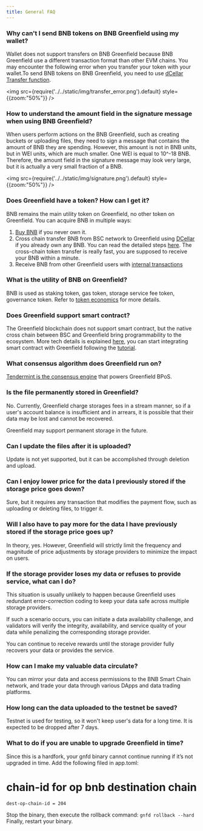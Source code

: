 ```yaml
---
title: General FAQ
---
```


### Why can't I send BNB tokens on BNB Greenfield using my wallet?
Wallet does not support transfers on BNB Greenfield because BNB Greenfield use a different transaction format than other EVM chains. You may encounter the following error when you transfer your token with your wallet.To send BNB tokens on BNB Greenfield, you need to use [dCellar Transfer function](../guide/getting-started/token-transfer.md#internal-transfers-within-greenfield).

<img
  src={require('../../static/img/transfer_error.png').default}
  style={{zoom:"50%"}}
/>

### How to understand the amount field in the signature message when using BNB Greenfield?
When users perform actions on the BNB Greenfield, such as creating buckets or uploading files, they need to sign a message that contains the amount of BNB they are spending. However, this amount is not in BNB units, but in WEI units, which are much smaller. One WEI is equal to 10^-18 BNB. Therefore, the amount field in the signature message may look very large, but it is actually a very small fraction of a BNB.

<img
  src={require('../../static/img/signature.png').default}
  style={{zoom:"50%"}}
/>

### Does Greenfield have a token? How can I get it?

BNB remains the main utility token on Greenfield, no other token on Greenfield.
You can acquire BNB in multiple ways:

1. [Buy BNB](https://www.binance.com/en/how-to-buy/bnb) if you never own it.
2. Cross chain transfer BNB from BSC network to Greenfield using [DCellar](https://dcellar.io/) if you already own any BNB. You can read the detailed steps [here](https://docs.nodereal.io/docs/dcellar-get-started). The cross-chain token transfer is really fast, you are supposed to receive your BNB within a minute.
3. Receive BNB from other Greenfield users with [internal transactions](../guide/getting-started/token-transfer.md#internal-transfers-within-greenfield)

### What is the utility of BNB on Greenfield?

BNB is used as staking token, gas token, storage service fee token, governance token. Refer to [token economics](../guide/core-concept/gas-fees.md)
for more details.

### Does Greenfield support smart contract?

The Greenfield blockchain does not support smart contract, but the native cross chain between BSC and Greenfield bring
programmability to the ecosystem. More tech details is explained [here](../guide/core-concept/programmability.md),
you can start integrating smart contract with Greenfield following the [tutorial](../tutorials/access-control/quick-start.mdx).

### What consensus algorithm does Greenfield run on?

[Tendermint is the consensus engine](https://blog.cosmos.network/tendermint-explained-bringing-bft-based-pos-to-the-public-blockchain-domain-f22e274a0fdb) that powers Greenfield BPoS.

### Is the file permanently stored in Greenfield?

No. Currently, Greenfield charge storages fees in a stream manner, so if a user's account balance is insufficient and in arrears, it is possible that their data may be lost and cannot be recovered.

Greenfield may support permanent storage in the future.

### Can I update the files after it is uploaded?

Update is not yet supported, but it can be accomplished through deletion and upload.

### Can I enjoy lower price for the data I previously stored if the storage price goes down?

Sure, but it requires any transaction that modifies the payment flow, such as uploading or deleting files, to trigger it.

### Will I also have to pay more for the data I have previously stored if the storage price goes up?

In theory, yes. However, Greenfield will strictly limit the frequency and magnitude of price adjustments by storage providers to minimize the impact on users.

### If the storage provider loses my data or refuses to provide service, what can I do?

This situation is usually unlikely to happen because Greenfield uses redundant error-correction coding to keep your data safe across multiple storage providers.

If such a scenario occurs, you can initiate a data availability challenge, and validators will verify the integrity, availability, and service quality of your data while penalizing the corresponding storage provider.

You can continue to receive rewards until the storage provider fully recovers your data or provides the service.

### How can I make my valuable data circulate?

You can mirror your data and access permissions to the BNB Smart Chain network, and trade your data through various DApps and data trading platforms.

### How long can the data uploaded to the testnet be saved?

Testnet is used for testing, so it won't keep user's data for a long time. It is expected to be dropped after 7 days.

### What to do if you are unable to upgrade Greenfield in time?

 Since this is a hardfork, your gnfd binary cannot continue running if it’s not upgraded in time. 
 Add the following filed in app.toml:
 # chain-id for op bnb destination chain 
 `dest-op-chain-id = 204`

 Stop the binary, then execute the rollback command:
 `gnfd rollback --hard`
 Finally, restart your binary.
